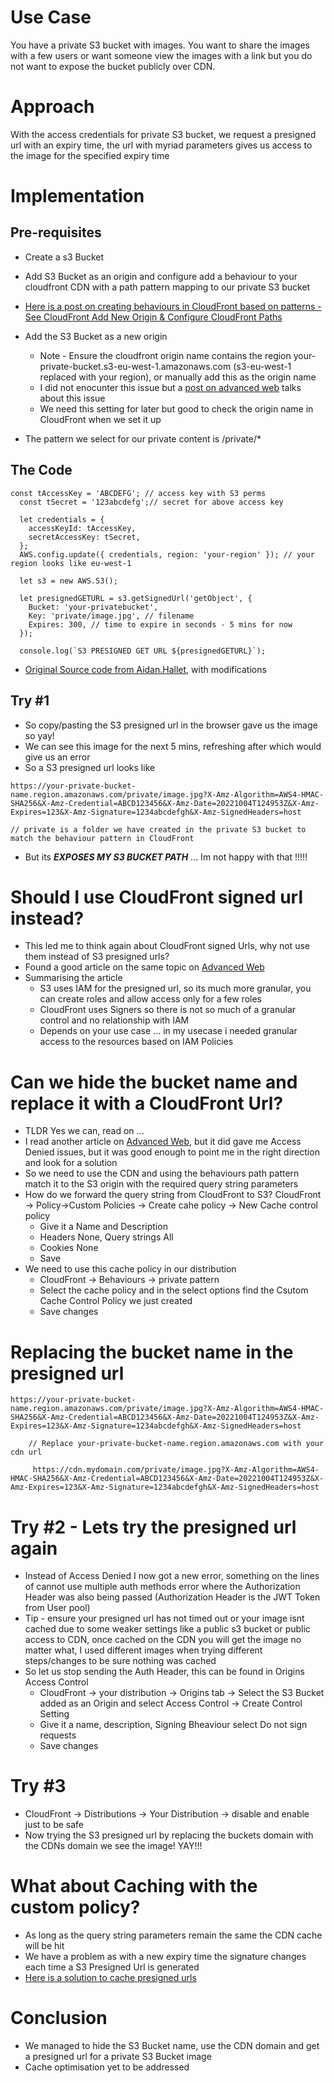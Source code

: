 # Use Case
You have a private S3 bucket with images. You want to share the images with a few users or want someone view the images with a link but you do not want to expose the bucket publicly over CDN.
# Approach
With the access credentials for private S3 bucket, we request a presigned url with an expiry time, the url with myriad parameters gives us access to the image for the specified expiry time 

# Implementation
 ## Pre-requisites
- Create a s3 Bucket 
- Add S3 Bucket as an origin and configure add a behaviour to your cloudfront CDN with a path pattern mapping to our private S3 bucket 
- [Here is a post on creating behaviours in CloudFront based on patterns - See CloudFront Add New Origin
 & Configure CloudFront Paths](https://github.com/amythical/aws/blob/main/cloudfront/cloudfront-serve-private-content-only-to-logged-in-users-s3.md)
- Add the S3 Bucket as a new origin
    - Note - Ensure the cloudfront origin name contains the region your-private-bucket.s3-eu-west-1.amazonaws.com (s3-eu-west-1 replaced with your region), or manually add this as the origin name
    - I did not enocunter this issue but a [post on advanced web](https://advancedweb.hu/how-to-use-s3-signed-urls-with-cloudfront/) talks about this issue
    - We need this setting for later but good to check the origin name in CloudFront when we set it up

- The pattern we select for our private content is /private/* 

## The Code
```
const tAccessKey = 'ABCDEFG'; // access key with S3 perms
  const tSecret = '123abcdefg';// secret for above access key

  let credentials = {
    accessKeyId: tAccessKey,
    secretAccessKey: tSecret,
  };
  AWS.config.update({ credentials, region: 'your-region' }); // your region looks like eu-west-1

  let s3 = new AWS.S3();

  let presignedGETURL = s3.getSignedUrl('getObject', {
    Bucket: 'your-privatebucket',
    Key: 'private/image.jpg', // filename
    Expires: 300, // time to expire in seconds - 5 mins for now
  });

  console.log(`S3 PRESIGNED GET URL ${presignedGETURL}`);
```
- [ Original Source code from Aidan.Hallet](https://medium.com/@aidan.hallett/securing-aws-s3-uploads-using-presigned-urls-aa821c13ae8d), with modifications

## Try #1
- So copy/pasting the S3 presigned url in the browser gave us the image so yay!
- We can see this image for the next 5 mins, refreshing after which would give us an error
- So a S3 presigned url looks like 
```
https://your-private-bucket-name.region.amazonaws.com/private/image.jpg?X-Amz-Algorithm=AWS4-HMAC-SHA256&X-Amz-Credential=ABCD123456&X-Amz-Date=20221004T124953Z&X-Amz-Expires=123&X-Amz-Signature=1234abcdefgh&X-Amz-SignedHeaders=host

// private is a folder we have created in the private S3 bucket to match the behaviour pattern in CloudFront
```
- But its _**EXPOSES MY S3 BUCKET PATH**_ ... Im not  happy with that !!!!!

# Should I use CloudFront signed url instead?
- This led me to think again about CloudFront signed Urls, why not use them instead of S3 presigned urls?
- Found a good article on the same topic on [Advanced Web](https://advancedweb.hu/the-differences-between-s3-and-cloudfront-signed-urls/)
- Summarising the article
    - S3 uses IAM for the presigned url, so its much more granular, you can create roles and allow access only for a few roles
    - CloudFront uses Signers so there is not so much of a granular control and no relationship with IAM
    - Depends on your use case ... in my usecase i needed granular access to the resources based on IAM Policies 

# Can we hide the bucket name and replace it with a CloudFront Url?
- TLDR Yes we can, read on ...
- I read another article on [Advanced Web](https://advancedweb.hu/how-to-use-s3-signed-urls-with-cloudfront/), but it did gave me Access Denied issues, but it was good enough to point me in the right direction and look for a solution
- So we need to use the CDN and using the behaviours path pattern match it to the S3 origin with the required query string parameters 
- How do we forward the query string from CloudFront to S3?
    CloudFront -> Policy->Custom Policies -> Create cahe policy -> New Cache control policy 
    - Give it a Name and Description
    - Headers None, Query strings All
    - Cookies None
    - Save
- We need to use this cache policy in our distribution
    - CloudFront -> Behaviours -> private pattern
    - Select the cache policy and in the select options find the Csutom Cache Control Policy we just created
    - Save changes

# Replacing the bucket name in the presigned url
```
https://your-private-bucket-name.region.amazonaws.com/private/image.jpg?X-Amz-Algorithm=AWS4-HMAC-SHA256&X-Amz-Credential=ABCD123456&X-Amz-Date=20221004T124953Z&X-Amz-Expires=123&X-Amz-Signature=1234abcdefgh&X-Amz-SignedHeaders=host  

    // Replace your-private-bucket-name.region.amazonaws.com with your cdn url
    
     https://cdn.mydomain.com/private/image.jpg?X-Amz-Algorithm=AWS4-HMAC-SHA256&X-Amz-Credential=ABCD123456&X-Amz-Date=20221004T124953Z&X-Amz-Expires=123&X-Amz-Signature=1234abcdefgh&X-Amz-SignedHeaders=host  
``` 
# Try #2 - Lets try the presigned url again
- Instead of Access Denied I now got a new error, something on the lines of cannot use multiple auth methods error where the Authorization Header was also being passed (Authorization Header is the JWT Token from User pool)
- Tip - ensure your presigned url has not timed out or your image isnt cached due to some weaker settings like a public s3 bucket or public access to CDN, once cached on the CDN you will get the image no matter what, I used different images when trying different steps/changes to be sure nothing was cached 
- So let us stop sending the Auth Header, this can be found in Origins Access Control
    - CloudFront -> your distribution -> Origins tab -> Select the S3 Bucket added as an Origin and select Access Control -> Create Control Setting
    - Give it a name, description, Signing Bheaviour select Do not sign requests
    - Save changes

# Try #3
- CloudFront -> Distributions -> Your Distribution -> disable and enable just to be safe
- Now trying the S3 presigned url by replacing the buckets domain with the CDNs domain we see the image! YAY!!!

# What about Caching with the custom policy?
- As long as the query string parameters remain the same the CDN cache will be hit
- We have a problem as with a new expiry time the signature changes each time a S3 Presigned Url is generated
- [Here is a solution to cache presigned urls](https://github.com/amythical/aws/blob/667c0e715caacbc87308164a43ae0520ca686c43/s3/caching-presigned-urls.md)

# Conclusion
 - We managed to hide the S3 Bucket name, use the CDN domain and get a presigned url for a private S3 Bucket image
 - Cache optimisation yet to be addressed

